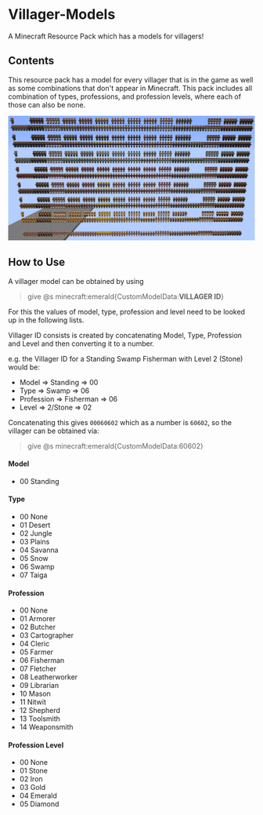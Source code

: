# Villager-Models
A Minecraft Resource Pack which has a models for villagers!

## Contents
This resource pack has a model for every villager that is in the game as well as some combinations that don't appear in Minecraft.
This pack includes all combination of types, professions, and profession levels, where each of those can also be none.

![alt text](https://github.com/McTsts/Villager-Models/blob/master/models.png)

## How to Use
A villager model can be obtained by using
> give @s minecraft:emerald{CustomModelData:**VILLAGER ID**}

For this the values of model, type, profession and level need to be looked up in the following lists.

Villager ID consists is created by concatenating Model, Type, Profession and Level and then converting it to a number.

e.g. the Villager ID for a Standing Swamp Fisherman with Level 2 (Stone) would be:

- Model => Standing => 00
- Type => Swamp => 06
- Profession => Fisherman => 06
- Level => 2/Stone => 02

Concatenating this gives `00060602` which as a number is `60602`, so the villager can be obtained via:
> give @s minecraft:emerald{CustomModelData:60602}



#### Model
- 00 Standing

#### Type
- 00 None
- 01 Desert
- 02 Jungle
- 03 Plains 
- 04 Savanna
- 05 Snow 
- 06 Swamp
- 07 Taiga

#### Profession
- 00 None
- 01 Armorer
- 02 Butcher
- 03 Cartographer
- 04 Cleric
- 05 Farmer
- 06 Fisherman
- 07 Fletcher
- 08 Leatherworker
- 09 Librarian
- 10 Mason
- 11 Nitwit
- 12 Shepherd
- 13 Toolsmith
- 14 Weaponsmith

#### Profession Level
- 00 None
- 01 Stone
- 02 Iron
- 03 Gold
- 04 Emerald
- 05 Diamond

